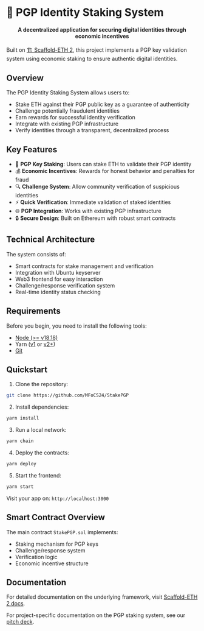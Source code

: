 # 🔐 PGP Identity Staking System

<h4 align="center">
  A decentralized application for securing digital identities through economic incentives
</h4>

Built on [🏗 Scaffold-ETH 2](https://scaffoldeth.io), this project implements a PGP key validation system using economic staking to ensure authentic digital identities.

## Overview

The PGP Identity Staking System allows users to:

- Stake ETH against their PGP public key as a guarantee of authenticity
- Challenge potentially fraudulent identities
- Earn rewards for successful identity verification
- Integrate with existing PGP infrastructure
- Verify identities through a transparent, decentralized process

## Key Features

- 🔑 **PGP Key Staking**: Users can stake ETH to validate their PGP identity
- 💰 **Economic Incentives**: Rewards for honest behavior and penalties for fraud
- 🔍 **Challenge System**: Allow community verification of suspicious identities
- ⚡ **Quick Verification**: Immediate validation of staked identities
- 🌐 **PGP Integration**: Works with existing PGP infrastructure
- 🔒 **Secure Design**: Built on Ethereum with robust smart contracts

## Technical Architecture

The system consists of:
- Smart contracts for stake management and verification
- Integration with Ubuntu keyserver
- Web3 frontend for easy interaction
- Challenge/response verification system
- Real-time identity status checking

## Requirements

Before you begin, you need to install the following tools:

- [Node (>= v18.18)](https://nodejs.org/en/download/)
- Yarn ([v1](https://classic.yarnpkg.com/en/docs/install/) or [v2+](https://yarnpkg.com/getting-started/install))
- [Git](https://git-scm.com/downloads)

## Quickstart

1. Clone the repository:
```bash
git clone https://github.com/MFoCS24/StakePGP
```

2. Install dependencies:
```bash
yarn install
```

3. Run a local network:
```bash
yarn chain
```

4. Deploy the contracts:
```bash
yarn deploy
```

5. Start the frontend:
```bash
yarn start
```

Visit your app on: `http://localhost:3000`

## Smart Contract Overview

The main contract `StakePGP.sol` implements:
- Staking mechanism for PGP keys
- Challenge/response system
- Verification logic
- Economic incentive structure

## Documentation

For detailed documentation on the underlying framework, visit [Scaffold-ETH 2 docs](https://docs.scaffoldeth.io).

For project-specific documentation on the PGP staking system, see our [pitch deck](./pitch-deck.md).


